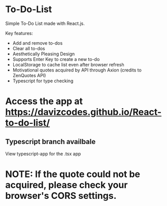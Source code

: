 # To-Do-List

Simple To-Do List made with React.js.

Key features:
- Add and remove to-dos
- Clear all to-dos
- Aesthetically Pleasing Design
- Supports Enter Key to create a new to-do
- LocalStorage to cache list even after browser refresh
- Motivational quotes acquired by API through Axion (credits to ZenQuotes API)
- Typescript for type checking


# Access the app at https://davizcodes.github.io/React-to-do-list/
## Typescript branch availbale
View typescript-app for the .tsx app

# NOTE: If the quote could not be acquired, please check your browser's CORS settings.
